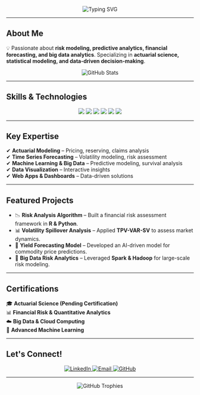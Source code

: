 <p align="center">
  <img src="https://readme-typing-svg.demolab.com?font=Fira+Code&pause=1000&color=0000FF&width=435&lines=Welcome+to+My+Profile!;Risk+Modeling+%7C+Data+Science+%7C+Big+Data;Actuarial+Science+%7C+Machine+Learning;Let's+Build+Something+Amazing!&center=true&size=25" alt="Typing SVG" />
</p>

---

## About Me  
💡 Passionate about **risk modeling, predictive analytics, financial forecasting, and big data analytics**. Specializing in **actuarial science, statistical modeling, and data-driven decision-making**.

<p align="center">
  <img src="https://github-readme-stats.vercel.app/api?username=wajoel&show_icons=true&theme=radical" alt="GitHub Stats" />
</p>

---

## Skills & Technologies  
<div align="center">
  <img src="https://img.shields.io/badge/-R-276DC3?style=for-the-badge&logo=R&logoColor=white" />
  <img src="https://img.shields.io/badge/-Python-3776AB?style=for-the-badge&logo=python&logoColor=white" />
  <img src="https://img.shields.io/badge/-SQL-4479A1?style=for-the-badge&logo=mysql&logoColor=white" />
  <img src="https://img.shields.io/badge/-Spark-E25A1C?style=for-the-badge&logo=apache-spark&logoColor=white" />
  <img src="https://img.shields.io/badge/-AWS-232F3E?style=for-the-badge&logo=amazon-aws&logoColor=white" />
  <img src="https://img.shields.io/badge/-Tableau-E97627?style=for-the-badge&logo=tableau&logoColor=white" />
</div>

---

## Key Expertise  
✔ **Actuarial Modeling** – Pricing, reserving, claims analysis  
✔ **Time Series Forecasting** – Volatility modeling, risk assessment  
✔ **Machine Learning & Big Data** – Predictive modeling, survival analysis  
✔ **Data Visualization** – Interactive insights  
✔ **Web Apps & Dashboards** – Data-driven solutions  

---

## Featured Projects  
- 📉 **Risk Analysis Algorithm** – Built a financial risk assessment framework in **R & Python**.  
- 📊 **Volatility Spillover Analysis** – Applied **TPV-VAR-SV** to assess market dynamics.  
- 🚜 **Yield Forecasting Model** – Developed an AI-driven model for commodity price predictions.  
- 🏦 **Big Data Risk Analytics** – Leveraged **Spark & Hadoop** for large-scale risk modeling.  

---

## Certifications  
🎓 **Actuarial Science (Pending Certification)**  
📊 **Financial Risk & Quantitative Analytics**  
☁️ **Big Data & Cloud Computing**  
🤖 **Advanced Machine Learning**  

---

## Let's Connect!  
<div align="center">
  <a href="https://linkedin.com/in/wajoel" target="_blank">
    <img src="https://img.shields.io/badge/-LinkedIn-0077B5?style=for-the-badge&logo=linkedin&logoColor=white" alt="LinkedIn" />
  </a>
  <a href="mailto:joelwanjala09@gmail.com">
    <img src="https://img.shields.io/badge/-Email-D14836?style=for-the-badge&logo=gmail&logoColor=white" alt="Email" />
  </a>
  <a href="https://github.com/wajoel">
    <img src="https://img.shields.io/badge/-GitHub-181717?style=for-the-badge&logo=github&logoColor=white" alt="GitHub" />
  </a>
</div>

---

<p align="center">
  <img src="https://github-profile-trophy.vercel.app/?username=wajoel&theme=onedark&row=2&column=3" alt="GitHub Trophies" />
</p>
